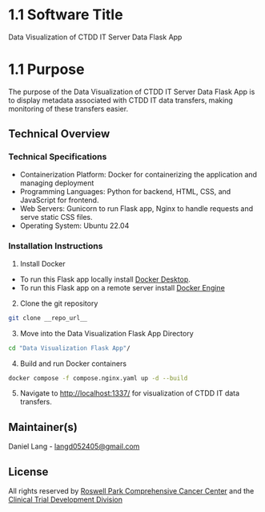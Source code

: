 # 1.1 Software Title
Data Visualization of CTDD IT Server Data Flask App

# 1.1 Purpose
The purpose of the Data Visualization of CTDD IT Server Data Flask App is to display metadata associated with CTDD IT data transfers, making monitoring of these transfers easier.  

## Technical Overview

### Technical Specifications
+ Containerization Platform: Docker for containerizing the application and managing deployment
+ Programming Languages: Python for backend, HTML, CSS, and JavaScript for frontend.
+ Web Servers: Gunicorn to run Flask app, Nginx to handle requests and serve static CSS files.
+ Operating System: Ubuntu 22.04 

### Installation Instructions
1. Install Docker 
+ To run this Flask app locally install [Docker Desktop](https://docs.docker.com/get-docker/).
+ To run this Flask app on a remote server install [Docker Engine](https://docs.docker.com/engine/install/)

2. Clone the git repository
```bash
git clone __repo_url__
```
3. Move into the Data Visualization Flask App Directory
```bash
cd "Data Visualization Flask App"/
```

4. Build and run Docker containers
```bash
docker compose -f compose.nginx.yaml up -d --build
```

5. Navigate to [http://localhost:1337/](http://localhost:1337/) for visualization of CTDD IT data transfers.


## Maintainer(s)
Daniel Lang - langd052405@gmail.com

## License
All rights reserved by [Roswell Park Comprehensive Cancer Center](https://www.roswellpark.org) and the [Clinical Trial Development Division](https://www.ctdd.org) 